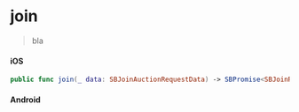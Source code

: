 # join

> bla

<!-- tabs:start -->

#### **iOS**

```swift
public func join(_ data: SBJoinAuctionRequestData) -> SBPromise<SBJoinResponse>
```

#### **Android**

```kotlin
```

<!-- tabs:end -->